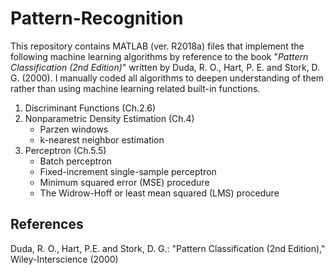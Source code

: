 # Pattern-Recognition

This repository contains MATLAB (ver. R2018a) files that implement the following machine learning algorithms 
by reference to the book "*Pattern Classification (2nd Edition)*" written by Duda, R. O., Hart, P. E. and Stork, D. G. (2000).
I manually coded all algorithms to deepen understanding of them rather than using machine learning related built-in functions.

1. Discriminant Functions (Ch.2.6)
1. Nonparametric Density Estimation (Ch.4)
    - Parzen windows
    - k-nearest neighbor estimation
1. Perceptron (Ch.5.5)
    - Batch perceptron
    - Fixed-increment single-sample perceptron
    - Minimum squared error (MSE) procedure
    - The Widrow-Hoff or least mean squared (LMS) procedure
<!--
1. Support Vector Machines (Ch.5.11)
    - Linear SVM
    - Soft margin
    - Kernel extension
1. Multilayer Neural Network (Ch.6)
-->

## References

Duda, R. O., Hart, P.E. and Stork, D. G.: "Pattern Classification (2nd Edition)," Wiley-Interscience (2000)
